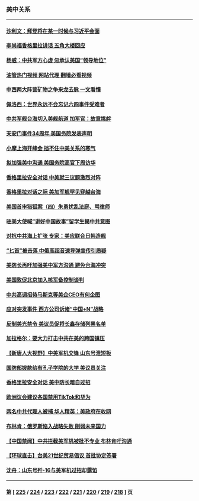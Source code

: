 ### 美中关系
---
#### [沙利文：拜登将在某一时候与习近平会面](../../pages/nf1412576/n14009832.md?06050845) 
#### [李尚福香格里拉讲话 五角大楼回应](../../pages/nf1412576/n14009782.md?06050845) 
#### [杨威：中共军方心虚 忽承认美国“领导地位”](../../pages/nf1412576/n14009807.md?06050845) 
#### [油管热门视频 网站代理 翻墙必看视频](http://138.2.39.72:81/youtube.html?epic-marker?06050845)
#### [中西两大阵营矿物之争来龙去脉 一文看懂](../../pages/nf1412576/n14009390.md?06050845) 
#### [佩洛西：世界永远不会忘记六四事件受难者](../../pages/nf1412576/n14009579.md?06050845) 
#### [中共军舰台海切入美舰航道 加军官：故意挑衅](../../pages/nf1412576/n14009530.md?06050845) 
#### [天安门事件34周年 美国务院发表声明](../../pages/nf1412576/n14009466.md?06050845) 
#### [小摩上海开峰会 挡不住中美关系的寒气](../../pages/nf1412576/n14009421.md?06050845) 
#### [拟加强美中沟通 美国务院高官下周访华](../../pages/nf1412576/n14009444.md?06050845) 
#### [香格里拉安全对话 中美就三议题激烈对阵](../../pages/nf1412576/n14009412.md?06050845) 
#### [香格里拉对话之际 美加军舰罕见穿越台海](../../pages/nf1412576/n14009379.md?06050845) 
#### [美国首审猎狐案（四）朱勇扰乱法庭、骂律师](../../pages/nf1412576/n14009171.md?06050845) 
#### [驻美大使喊“讲好中国故事”留学生揭中共意图](../../pages/nf1412576/n14009303.md?06050845) 
#### [对抗中共海上扩张 专家：美应联合日韩造舰](../../pages/nf1412576/n14009249.md?06050845) 
#### [“匕首”被击落 中俄高超音速导弹宣传引质疑](../../pages/nf1412576/n14008433.md?06050845) 
#### [美防长再吁加强美中军方沟通 避免台海冲突](../../pages/nf1412576/n14009182.md?06050845) 
#### [美国敦促北京加入核军备控制谈判](../../pages/nf1412576/n14009117.md?06050845) 
#### [中共高调招待马斯克等美企CEO有何企图](../../pages/nf1412576/n14009040.md?06050845) 
#### [应对突发事件 西方公司诉诸“中国+N”战略](../../pages/nf1412576/n14009051.md?06050845) 
#### [反制美光禁令 美议员促将长鑫存储列黑名单](../../pages/nf1412576/n14009028.md?06050845) 
#### [加拉格尔：要大力打击中共在美的跨国镇压](../../pages/nf1412576/n14009013.md?06050845) 
#### [【新唐人大视野】中美军机交锋 山东号泄短板](../../pages/nf1412576/n14008983.md?06050845) 
#### [国防部拨款给有孔子学院的大学 美议员关注](../../pages/nf1412576/n14009009.md?06050845) 
#### [香格里拉安全对话 美中防长暗自过招](../../pages/nf1412576/n14008973.md?06050845) 
#### [欧洲议会建议各国禁用TikTok和华为](../../pages/nf1412576/n14008975.md?06050845) 
#### [两名中共代理人被捕 华人精英：美政府在收网](../../pages/nf1412576/n14008541.md?06050845) 
#### [布林肯：俄罗斯陷入战略失败 削弱未来国力](../../pages/nf1412576/n14008868.md?06050845) 
#### [【中国禁闻】中共拦截美军机被批不专业 布林肯吁沟通](../../pages/nf1412576/n14008325.md?06050845) 
#### [【环球直击】台美21世纪贸易倡议 首批协定签署](../../pages/nf1412576/n14008316.md?06050845) 
#### [沈舟：山东号歼-16与美军机过招却露馅](../../pages/nf1412576/n14008448.md?06050845) 

---
#### 第 [ [225](./225.md?06050845) / [224](./224.md?06050845) / [223](./223.md?06050845) / [222](./222.md?06050845) / [221](./221.md?06050845) / [220](./220.md?06050845) / [219](./219.md?06050845) / [218](./218.md?06050845) ] 页
